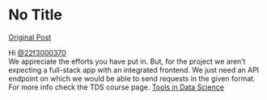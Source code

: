 # No Title

[Original Post](https://discourse.onlinedegree.iitm.ac.in/t/169029/242)

<p>Hi <a class="mention" href="/u/22f3000370">@22f3000370</a><br>
We appreciate the efforts you have put in. But, for the project we aren’t expecting a full-stack app with an integrated frontend. We just need an API endpoint on which we would be able to send requests in the given format. For more info check the TDS course page. <a href="https://tds.s-anand.net/#/project-2" class="inline-onebox" rel="noopener nofollow ugc">Tools in Data Science</a></p>